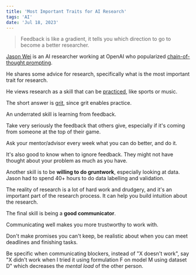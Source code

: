 ```yaml
---
title: 'Most Important Traits for AI Research'
tags: 'AI'
date: 'Jul 18, 2023'
---
```


> Feedback is like a gradient, it tells you which direction to go to become a better researcher.

[Jason Wei](https://www.jasonwei.net/) is an AI researcher working at OpenAI who popularized [chain-of-thought prompting](https://ai.googleblog.com/2022/05/language-models-perform-reasoning-via.html).

He shares some advice for research, specifically what is the most important trait for research.

He views research as a skill that can be [practiced](https://www.jasonwei.net/blog/practicing-ai-research), like sports or music.

The short answer is [grit](https://tinyurl.com/2qsxsajr), since grit enables practice.

An underrated skill is learning from feedback.

Take very seriously the feedback that others give, especially if it's coming from someone at the top of their game.

Ask your mentor/advisor every week what you can do better, and do it.

It's also good to know when to ignore feedback. They might not have thought about your problem as much as you have.

Another skill is to be **willing to do gruntwork**, especially looking at data. Jason had to spend 40+ hours to do data labelling and validation.

The reality of research is a lot of hard work and drudgery, and it's an important part of the research process. It can help you build intuition about the research.

The final skill is being a **good communicator**.

Communicating well makes you more trustworthy to work with.

Don't make promises you can't keep, be realistic about when you can meet deadlines and finishing tasks.

Be specific when communicating blockers, instead of "X doesn't work", say "X didn't work when I tried it using formulation F on model M using dataset D" which decreases the _mental load_ of the other person.
